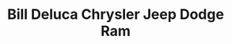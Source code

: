 ---
title: "Bill Deluca Chrysler Jeep Dodge Ram"
url: /haverhill/bill-deluca-chrysler-jeep-dodge-ram/
shop: car
---
